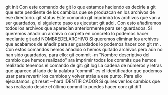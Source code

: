 git init
Con este comando de git lo que estamos haciendo es decirle a git que este pendiente de los cambios que se produzcan en los archivos de ese directorio.
git status
Este comando git imprimirá los archivos que van a ser guardados, el siguiente paso es ejecutar:
git add .
Con esto añadiremos todos los archivos que aparecían anteriormente para ser guardados. Si queremos añadir un archivo o carpeta en concreto lo podemos hacer mediante
git add NOMBREDELARCHIVO
Si queremos eliminar los archivos que acabamos de añadir para ser guardados lo podemos hacer con
git rm .
Con estos comandos hemos añadido o hemos quitado archivos pero aún no han sido guardados, para ello:
git commit -m "Nombre descriptivo del cambio que hemos realizado"
ara imprimir todos los commits que hemos realizado tenemos el comando de git:
git log
La cadena de números y letras que aparece al lado de la palabra “commit” es el identificador que podemos usar para revertir los cambios y volver atrás a ese punto. Para ello ejecutamos:
git reset --hard IDENTIFICADOR
Si quires ver los cambios que has realizado desde el último commit lo puedes hacer con:
git diff

